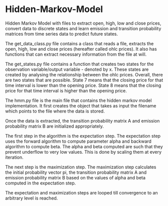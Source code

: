 # Hidden-Markov-Model
Hidden Markov Model with files to extract open, high, low and close prices, convert data to discrete states and learn emission and transition probability matrices from time series data to predict future states.  

The get_data_class.py file contains a class that reads a file, extracts the open, high, low and close prices (hereafter called ohlc prices).
It also has functions that can extract necessary information from the file at will.

The get_states.py file contains a function that creates two states for the observation variable/output variable - denoted by x.
These states are created by analysing the relationship between the ohlc prices.
Overall, there are two states that are possible. 
State 7 means that the closing price for that time interval is lower than the opening price.
State 8 means that the closing price for that time interval is higher than the opening price.

The hmm.py file is the main file that contains the hidden markov model implementation.
It first creates the object that takes as input the filename which points to the file where the data is stored.

Once the data is extracted, the transition probability matrix A and emission probability matrix B are initialized appropriately.

The first step in the algorithm is the expectation step.
The expectation step uses the forward algorithm to compute parameter alpha and backward algorithm to compute beta.
The alpha and beta computed are such that they prevent underflow to very low values. This is done by scaling them at every iteration.

The next step is the maximization step.
The maximization step calculates the initial probability vector pi, the transition probability matrix A and emission probability matrix B
based on the values of alpha and beta computed in the expectation step.

The expectation and maximization steps are looped till convergence to an arbitrary level is reached.
